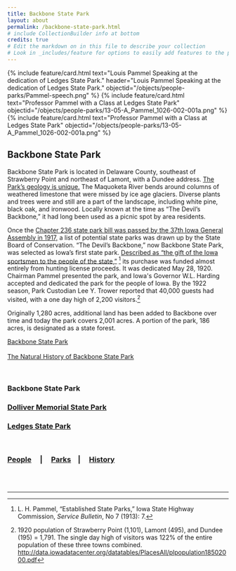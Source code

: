 ```yaml
---
title: Backbone State Park
layout: about
permalink: /backbone-state-park.html
# include CollectionBuilder info at bottom
credits: true
# Edit the markdown on in this file to describe your collection
# Look in _includes/feature for options to easily add features to the page
---
```


<div class="card-group">
{% include feature/card.html text="Louis Pammel Speaking at the dedication of Ledges State Park." header="Louis Pammel Speaking at the dedication of Ledges State Park." objectid="/objects/people-parks/Pammel-speech.png" %}
{% include feature/card.html text="Professor Pammel with a Class at Ledges State Park" objectid="/objects/people-parks/13-05-A_Pammel_1026-002-001a.png" %}
{% include feature/card.html text="Professor Pammel with a Class at Ledges State Park" objectid="/objects/people-parks/13-05-A_Pammel_1026-002-001a.png" %}
</div>


## Backbone State Park

Backbone State Park is located in Delaware County, southeast of Strawberry Point and northeast of Lamont, with a Dundee address. <a href="https://www.iihr.uiowa.edu/igs/publications/uploads/GSI-061.pdf">The Park’s geology is unique.</a> The Maquoketa River bends around columns of weathered limestone that were missed by ice age glaciers. Diverse plants and trees were and still are a part of the landscape, including white pine, black oak, and ironwood. Locally known at the time as “The Devil’s Backbone,” it had long been used as a picnic spot by area residents.

Once the <a href="https://archive.org/stream/iowaparksconserv00iowarich#page/7/mode/1up">Chapter 236 state park bill was passed by the 37th Iowa General Assembly in 1917,</a> a list of potential state parks was drawn up by the State Board of Conservation. “The Devil’s Backbone,” now Backbone State Park, was selected as Iowa’s first state park. <a href="https://archive.org/stream/iowaparksconserv00iowarich#page/n13/mode/2up">Described as “the gift of the Iowa sportsmen to the people of the state,”</a> [^1] its purchase was funded almost entirely from hunting license proceeds. It was dedicated May 28, 1920. Chairman Pammel presented the park, and Iowa's Governor W.L. Harding accepted and dedicated the park for the people of Iowa. By the 1922 season, Park Custodian Lee Y. Trower reported that 40,000 guests had visited, with a one day high of 2,200 visitors.[^2]

Originally 1,280 acres, additional land has been added to Backbone over time and today the park covers 2,001 acres. A portion of the park, 186 acres, is designated as a state forest.

<a href="http://www.iowadnr.gov/Places-to-Go/State-Parks/Iowa-State-Parks/ParkDetails/ParkID/610105">Backbone State Park</a>
<br>
<br>
<a href="https://www.iihr.uiowa.edu/igs/publications/uploads/GSI-061.pdf">The Natural History of Backbone State Park</a>


<br>

### Backbone State Park
### <a href="/dolliver-memorial-state-park.html">Dolliver Memorial State Park</a>
### <a href="/ledges-state-park.html">Ledges State Park</a>
<br>

### <a href="/people-overview.html">People</a> &nbsp; &nbsp; | &nbsp; &nbsp; <a href="state-parks-overview.html">Parks</a> &nbsp; &nbsp;| &nbsp; &nbsp; <a href="/history-overview.html">History</a>


<br>
<br>


***
[^1]: L. H. Pammel, “Established State Parks,” Iowa State Highway Commission, <i>Service Bulletin</i>, No 7 (1913): 7.
[^2]: 1920 population of Strawberry Point (1,101), Lamont (495), and Dundee (195) = 1,791. The single day high of visitors was 122% of the entire population of these three towns combined. <a href="http://data.iowadatacenter.org/datatables/PlacesAll/plpopulation18502000.pdf">http://data.iowadatacenter.org/datatables/PlacesAll/plpopulation18502000.pdf</a>

